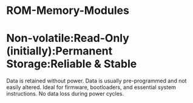 # ROM-Memory-Modules
# Non-volatile:Read-Only (initially):Permanent Storage:Reliable & Stable
Data is retained without power.
Data is usually pre-programmed and not easily altered.
Ideal for firmware, bootloaders, and essential system instructions.
No data loss during power cycles.
